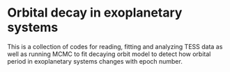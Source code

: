# Orbital decay in exoplanetary systems
This is a collection of codes for reading, fitting and analyzing TESS data as well as running MCMC to fit decaying orbit model to detect how orbital period in exoplanetary systems changes with epoch number.
